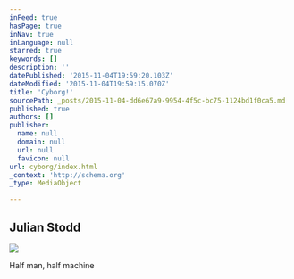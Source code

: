 ```yaml
---
inFeed: true
hasPage: true
inNav: true
inLanguage: null
starred: true
keywords: []
description: ''
datePublished: '2015-11-04T19:59:20.103Z'
dateModified: '2015-11-04T19:59:15.070Z'
title: 'Cyborg!'
sourcePath: _posts/2015-11-04-dd6e67a9-9954-4f5c-bc75-1124bd1f0ca5.md
published: true
authors: []
publisher:
  name: null
  domain: null
  url: null
  favicon: null
url: cyborg/index.html
_context: 'http://schema.org'
_type: MediaObject

---
```

<article style=""><h1>Julian Stodd </h1><img src="https://mediacorefiles-a.akamaihd.net/sites/3808/images/media/3090172l-8R6Yuwj5.jpg" /></article>

Half man, half machine